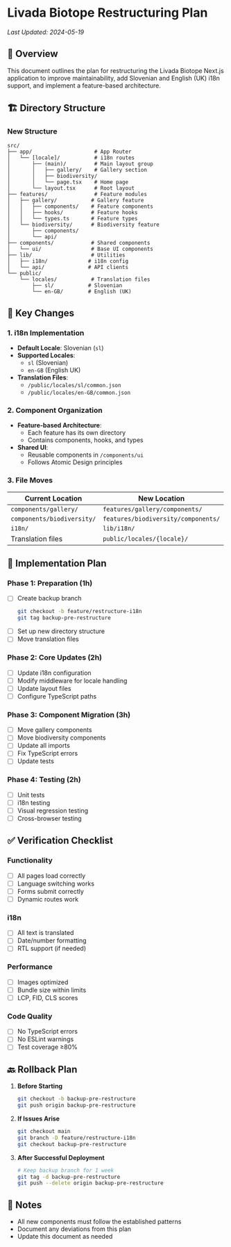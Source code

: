 # Livada Biotope Restructuring Plan
*Last Updated: 2024-05-19*

## 📌 Overview
This document outlines the plan for restructuring the Livada Biotope Next.js application to improve maintainability, add Slovenian and English (UK) i18n support, and implement a feature-based architecture.

## 🏗️ Directory Structure

### New Structure
```
src/
├── app/                    # App Router
│   └── [locale]/           # i18n routes
│       ├── (main)/         # Main layout group
│       │   ├── gallery/    # Gallery section
│       │   ├── biodiversity/
│       │   └── page.tsx    # Home page
│       └── layout.tsx      # Root layout
├── features/               # Feature modules
│   ├── gallery/           # Gallery feature
│   │   ├── components/    # Feature components
│   │   ├── hooks/         # Feature hooks
│   │   └── types.ts       # Feature types
│   └── biodiversity/      # Biodiversity feature
│       ├── components/
│       └── api/
├── components/            # Shared components
│   └── ui/                # Base UI components
├── lib/                   # Utilities
│   ├── i18n/             # i18n config
│   └── api/              # API clients
└── public/
    └── locales/           # Translation files
        ├── sl/           # Slovenian
        └── en-GB/        # English (UK)
```

## 🔄 Key Changes

### 1. i18n Implementation
- **Default Locale**: Slovenian (`sl`)
- **Supported Locales**:
  - `sl` (Slovenian)
  - `en-GB` (English UK)
- **Translation Files**:
  - `/public/locales/sl/common.json`
  - `/public/locales/en-GB/common.json`

### 2. Component Organization
- **Feature-based Architecture**:
  - Each feature has its own directory
  - Contains components, hooks, and types
- **Shared UI**:
  - Reusable components in `/components/ui`
  - Follows Atomic Design principles

### 3. File Moves
| Current Location | New Location |
|-----------------|-------------|
| `components/gallery/` | `features/gallery/components/` |
| `components/biodiversity/` | `features/biodiversity/components/` |
| `i18n/` | `lib/i18n/` |
| Translation files | `public/locales/{locale}/` |

## 🚀 Implementation Plan

### Phase 1: Preparation (1h)
- [ ] Create backup branch
  ```bash
  git checkout -b feature/restructure-i18n
  git tag backup-pre-restructure
  ```
- [ ] Set up new directory structure
- [ ] Move translation files

### Phase 2: Core Updates (2h)
- [ ] Update i18n configuration
- [ ] Modify middleware for locale handling
- [ ] Update layout files
- [ ] Configure TypeScript paths

### Phase 3: Component Migration (3h)
- [ ] Move gallery components
- [ ] Move biodiversity components
- [ ] Update all imports
- [ ] Fix TypeScript errors
- [ ] Update tests

### Phase 4: Testing (2h)
- [ ] Unit tests
- [ ] i18n testing
- [ ] Visual regression testing
- [ ] Cross-browser testing

## ✅ Verification Checklist

### Functionality
- [ ] All pages load correctly
- [ ] Language switching works
- [ ] Forms submit correctly
- [ ] Dynamic routes work

### i18n
- [ ] All text is translated
- [ ] Date/number formatting
- [ ] RTL support (if needed)

### Performance
- [ ] Images optimized
- [ ] Bundle size within limits
- [ ] LCP, FID, CLS scores

### Code Quality
- [ ] No TypeScript errors
- [ ] No ESLint warnings
- [ ] Test coverage ≥80%

## 🔙 Rollback Plan

1. **Before Starting**
   ```bash
   git checkout -b backup-pre-restructure
   git push origin backup-pre-restructure
   ```

2. **If Issues Arise**
   ```bash
   git checkout main
   git branch -D feature/restructure-i18n
   git checkout backup-pre-restructure
   ```

3. **After Successful Deployment**
   ```bash
   # Keep backup branch for 1 week
   git tag -d backup-pre-restructure
   git push --delete origin backup-pre-restructure
   ```

## 📝 Notes
- All new components must follow the established patterns
- Document any deviations from this plan
- Update this document as needed
